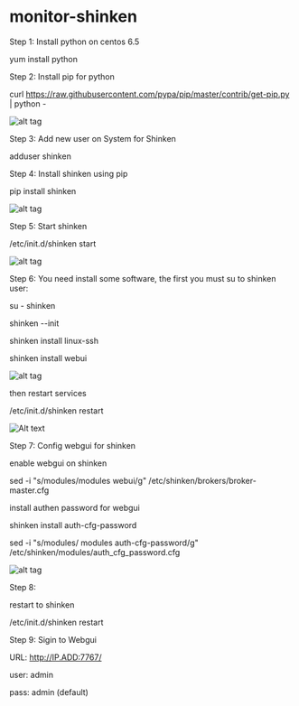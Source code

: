 monitor-shinken
===============
Step 1: Install python on centos 6.5

yum install python

Step 2: Install pip for python

curl https://raw.githubusercontent.com/pypa/pip/master/contrib/get-pip.py | python -

![alt tag](http://i.imgur.com/8XtsKiO.png)

Step 3: Add new user on System for Shinken

adduser shinken

Step 4: Install shinken using pip

pip install shinken

![alt tag](http://i.imgur.com/JMenIx2.png)

Step 5: Start shinken

/etc/init.d/shinken start

![alt tag](http://i.imgur.com/JV906Ak.png)

Step 6: You need install some software, the first you must su to shinken user:

su - shinken

shinken --init

shinken install linux-ssh

shinken install webui

![alt tag](http://i.imgur.com/gs5qzbW.png)

then restart services

/etc/init.d/shinken restart

![Alt text](http://i.imgur.com/YFUfR7I.png "Restart Shinken")

Step 7: Config webgui for shinken

enable webgui on shinken

sed -i "s/modules/modules          webui/g" /etc/shinken/brokers/broker-master.cfg

install authen password for webgui

shinken install auth-cfg-password

sed -i "s/modules/ modules    auth-cfg-password/g" /etc/shinken/modules/auth_cfg_password.cfg

![alt tag](http://i.imgur.com/TJ5OqbD.png)

Step 8:

restart to shinken

/etc/init.d/shinken restart

Step 9: Sigin to Webgui

URL: http://IP.ADD:7767/

user: admin

pass: admin (default)

